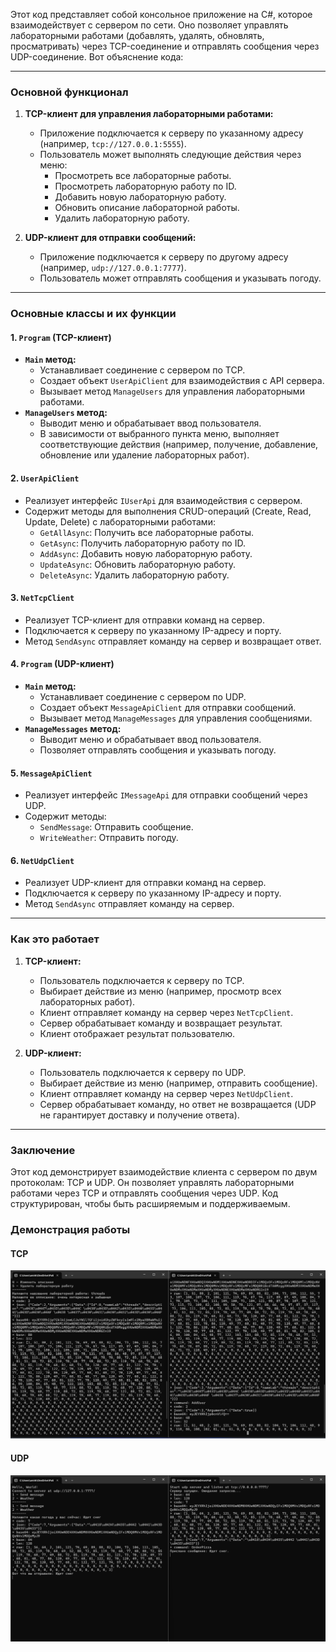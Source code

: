 Этот код представляет собой консольное приложение на C#, которое взаимодействует с сервером по сети. Оно позволяет управлять лабораторными работами (добавлять, удалять, обновлять, просматривать) через TCP-соединение и отправлять сообщения через UDP-соединение. Вот объяснение кода:

---

### **Основной функционал**

1. **TCP-клиент для управления лабораторными работами:**
   - Приложение подключается к серверу по указанному адресу (например, `tcp://127.0.0.1:5555`).
   - Пользователь может выполнять следующие действия через меню:
     - Просмотреть все лабораторные работы.
     - Просмотреть лабораторную работу по ID.
     - Добавить новую лабораторную работу.
     - Обновить описание лабораторной работы.
     - Удалить лабораторную работу.

2. **UDP-клиент для отправки сообщений:**
   - Приложение подключается к серверу по другому адресу (например, `udp://127.0.0.1:7777`).
   - Пользователь может отправлять сообщения и указывать погоду.

---

### **Основные классы и их функции**

#### 1. **`Program` (TCP-клиент)**
   - **`Main` метод:**
     - Устанавливает соединение с сервером по TCP.
     - Создает объект `UserApiClient` для взаимодействия с API сервера.
     - Вызывает метод `ManageUsers` для управления лабораторными работами.
   - **`ManageUsers` метод:**
     - Выводит меню и обрабатывает ввод пользователя.
     - В зависимости от выбранного пункта меню, выполняет соответствующие действия (например, получение, добавление, обновление или удаление лабораторных работ).

#### 2. **`UserApiClient`**
   - Реализует интерфейс `IUserApi` для взаимодействия с сервером.
   - Содержит методы для выполнения CRUD-операций (Create, Read, Update, Delete) с лабораторными работами:
     - `GetAllAsync`: Получить все лабораторные работы.
     - `GetAsync`: Получить лабораторную работу по ID.
     - `AddAsync`: Добавить новую лабораторную работу.
     - `UpdateAsync`: Обновить лабораторную работу.
     - `DeleteAsync`: Удалить лабораторную работу.

#### 3. **`NetTcpClient`**
   - Реализует TCP-клиент для отправки команд на сервер.
   - Подключается к серверу по указанному IP-адресу и порту.
   - Метод `SendAsync` отправляет команду на сервер и возвращает ответ.

#### 4. **`Program` (UDP-клиент)**
   - **`Main` метод:**
     - Устанавливает соединение с сервером по UDP.
     - Создает объект `MessageApiClient` для отправки сообщений.
     - Вызывает метод `ManageMessages` для управления сообщениями.
   - **`ManageMessages` метод:**
     - Выводит меню и обрабатывает ввод пользователя.
     - Позволяет отправлять сообщения и указывать погоду.

#### 5. **`MessageApiClient`**
   - Реализует интерфейс `IMessageApi` для отправки сообщений через UDP.
   - Содержит методы:
     - `SendMessage`: Отправить сообщение.
     - `WriteWeather`: Отправить погоду.

#### 6. **`NetUdpClient`**
   - Реализует UDP-клиент для отправки команд на сервер.
   - Подключается к серверу по указанному IP-адресу и порту.
   - Метод `SendAsync` отправляет команду на сервер.

---

### **Как это работает**

1. **TCP-клиент:**
   - Пользователь подключается к серверу по TCP.
   - Выбирает действие из меню (например, просмотр всех лабораторных работ).
   - Клиент отправляет команду на сервер через `NetTcpClient`.
   - Сервер обрабатывает команду и возвращает результат.
   - Клиент отображает результат пользователю.

2. **UDP-клиент:**
   - Пользователь подключается к серверу по UDP.
   - Выбирает действие из меню (например, отправить сообщение).
   - Клиент отправляет команду на сервер через `NetUdpClient`.
   - Сервер обрабатывает команду, но ответ не возвращается (UDP не гарантирует доставку и получение ответа).

---



### **Заключение**

Этот код демонстрирует взаимодействие клиента с сервером по двум протоколам: TCP и UDP. Он позволяет управлять лабораторными работами через TCP и отправлять сообщения через UDP. Код структурирован, чтобы быть расширяемым и поддерживаемым.

### **Демонстрация работы**
#### TCP
![](tcpudpwork.png)
#### UDP

![](udpwork.png)
